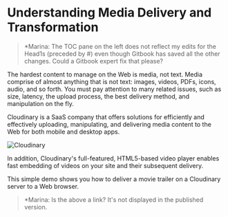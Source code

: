 # Understanding Media Delivery and Transformation

> *Marina: The TOC pane on the left does not reflect my edits for the Head1s (preceded by #) even though Gitbook has saved all the other changes. Could a Gitbook expert fix that please?

The hardest content to manage on the Web is media, not text. Media comprise of almost anything that is not text: images, videos, PDFs, icons, audio, and so forth. You must pay attention to many related issues, such as size, latency, the upload process, the best delivery method, and manipulation on the fly.

Cloudinary is a SaaS company that offers solutions for efficiently and effectively uploading, manipulating, and delivering media content to the Web for both mobile and desktop apps.

![Cloudinary](https://res.cloudinary.com/cloudinary/image/upload/c_scale,w_1000/v1/logo/for_white_bg/cloudinary_logo_for_white_bg.png)

In addition, Cloudinary's full-featured, HTML5-based video player enables fast embedding of videos on your site and their subsequent delivery.

This simple demo shows you how to deliver a movie trailer on a Cloudinary server to a Web browser.

[](codepen://codebeast/bvgJxY?height=300&theme-id=27745&default-tab=html,result&embed-version=2)

> *Marina: Is the above a link? It's not displayed in the published version.

